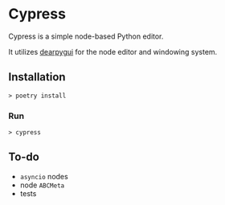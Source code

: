 # Cypress

Cypress is a simple node-based Python editor.

It utilizes [dearpygui](https://github.com/hoffstadt/DearPyGui) for the node editor and windowing system.

## Installation
    > poetry install
### Run
    > cypress

## To-do
- `asyncio` nodes
- node `ABCMeta`
- tests